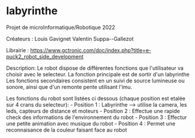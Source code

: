# labyrinthe

Projet de microInformatique/Robotique 2022

Créateurs : Louis Gavignet
            Valentin Suppa--Gallezot
            
Librairie : https://www.gctronic.com/doc/index.php?title=e-puck2_robot_side_development

Description: 
    Le robot dispose de différentes fonctions que l'utilisateur va choisir avec le selecteur. La fonction principale est de sortir d'un labyrinthe 
    Les fonctions secondaires consistent en un suivi de source lumineuse ou sonore, ainsi que d'un remonte pente utilisant l'imu.
    
Les fonctions du robot sont listées ci dessous (chaque position est etalée sur 4 crans du selecteur):
      - Position 1 : Labyrinthe --> utilise la camera, les leds, capteurs de distance et moteurs
      - Position 2 : Effectue une rapide check des informations de l'environnement du robot
      - Position 3 : Effectur une petite animation avec musique du robot
      - Position 4 : Permet une reconnaisance de la couleur faisant face au robot 
      
